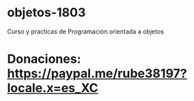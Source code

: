 # objetos-1803
Curso y practicas de Programación orientada a objetos
# Donaciones: https://paypal.me/rube38197?locale.x=es_XC
